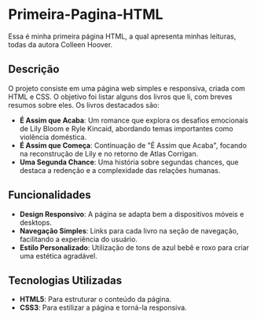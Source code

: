 # Primeira-Pagina-HTML

Essa é minha primeira página HTML, a qual apresenta minhas leituras, todas da autora Colleen Hoover.

## Descrição
O projeto consiste em uma página web simples e responsiva, criada com HTML e CSS. O objetivo foi listar alguns dos livros que li, com breves resumos sobre eles. Os livros destacados são:

- **É Assim que Acaba**: Um romance que explora os desafios emocionais de Lily Bloom e Ryle Kincaid, abordando temas importantes como violência doméstica.
- **É Assim que Começa**: Continuação de "É Assim que Acaba", focando na reconstrução de Lily e no retorno de Atlas Corrigan.
- **Uma Segunda Chance**: Uma história sobre segundas chances, que destaca a redenção e a complexidade das relações humanas.

## Funcionalidades
- **Design Responsivo**: A página se adapta bem a dispositivos móveis e desktops.
- **Navegação Simples**: Links para cada livro na seção de navegação, facilitando a experiência do usuário.
- **Estilo Personalizado**: Utilização de tons de azul bebê e roxo para criar uma estética agradável.

## Tecnologias Utilizadas
- **HTML5**: Para estruturar o conteúdo da página.
- **CSS3**: Para estilizar a página e torná-la responsiva.
